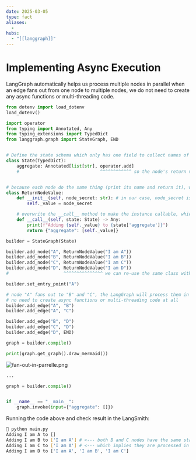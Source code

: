 ```yaml
---
date: 2025-03-05
type: fact
aliases:
  -
hubs:
  - "[[langgraph]]"
---
```


# Implementing Async Execution

LangGraph automatically helps us process multiple nodes in parallel when an edge fans out from one node to multiple nodes, we do not need to create any async functions or multi-threading code.

```py
from dotenv import load_dotenv
load_dotenv()

import operator
from typing import Annotated, Any
from typing_extensions import TypedDict
from langgraph.graph import StateGraph, END


# Define the state schema which only has one field to collect names of nodes
class State(TypedDict):
    aggregate: Annotated[list[str], operator.add]
    #                               ^^^^^^^^^^^^ so the node's return value can be added to the list automatically


# because each node do the same thing (print its name and return it), we can create a class for duplicative work
class ReturnNodeValue:
    def __init__(self, node_secret: str): # in our case, node_secret is assigned to the node's name when instantiating
        self._value = node_secret

    # overwrite the __call__ method to make the instance callable, which is treated as a node function after instantiating
    def __call__(self, state: State) -> Any:
        print(f"Adding {self._value} to {state['aggregate']}")
        return {"aggregate": [self._value]}

builder = StateGraph(State)

builder.add_node("A", ReturnNodeValue("I am A"))
builder.add_node("B", ReturnNodeValue("I am B"))
builder.add_node("C", ReturnNodeValue("I am C"))
builder.add_node("D", ReturnNodeValue("I am D"))
#                     ^^^^^^^^^^^^^^^ we can re-use the same class with different node names

builder.set_entry_point("A")

# node "A" fans out to "B" and "C", the LangGraph will process them in parallel automatically
# no need to create async functions or multi-threading code at all
builder.add_edge("A", "B")
builder.add_edge("A", "C")

builder.add_edge("B", "D")
builder.add_edge("C", "D")
builder.add_edge("D", END)

graph = builder.compile()

print(graph.get_graph().draw_mermaid())

```

![fan-out-in-parrelle.png](../assets/imgs/fan-out-in-parrelle.png)



```py
...

graph = builder.compile()


if __name__ == "__main__":
    graph.invoke(input={"aggregate": []})

```

Running the code above and check result in the LangSmith:

```sh
 python main.py
Adding I am A to []
Adding I am B to ['I am A'] # <--- both B and C nodes have the same state input
Adding I am C to ['I am A'] # <--- which implies they are processed in parallel
Adding I am D to ['I am A', 'I am B', 'I am C']

```


